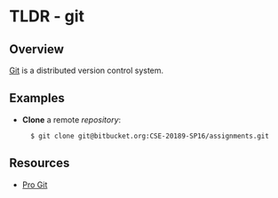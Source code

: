 TLDR - git
==========

Overview
--------

[Git] is a distributed version control system.

Examples
--------

- **Clone** a remote *repository*:

        $ git clone git@bitbucket.org:CSE-20189-SP16/assignments.git

Resources
---------

- [Pro Git](https://git-scm.com/book/en/v2)

[git]: https://git-scm.com/

